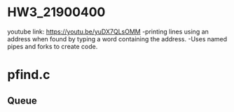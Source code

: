 # HW3_21900400
youtube link: https://youtu.be/yuDX7QLsOMM
-printing lines using an address when found by typing a word containing the address.
-Uses named pipes and forks to create code.    
<h1>pfind.c</h1>
  <h2>Queue</h2>
